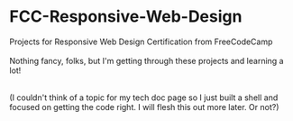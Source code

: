 # FCC-Responsive-Web-Design
Projects for Responsive Web Design Certification from FreeCodeCamp<br><br>
Nothing fancy, folks, but I'm getting through these projects and learning a lot!<br><br>

(I couldn't think of a topic for my tech doc page so I just built a shell and focused on getting the code right. I will flesh this out more later. Or not?)

